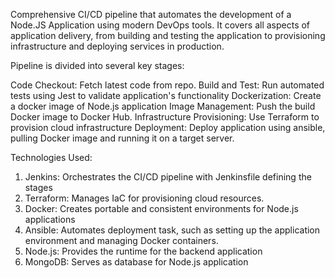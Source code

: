 Comprehensive CI/CD pipeline that automates the development of a Node.JS Application
using modern DevOps tools.
It covers all aspects of application delivery, from building and testing 
the application to provisioning infrastructure and deploying services in 
production.

Pipeline is divided into several key stages:

Code Checkout: Fetch latest code from repo.
Build and Test: Run automated tests using Jest to validate application's
functionality
Dockerization: Create a docker image of Node.js application
Image Management: Push the build Docker image to Docker Hub.
Infrastructure Provisioning: Use Terraform to provision cloud infrastructure
Deployment: Deploy application using ansible, pulling Docker image and running it 
on a target server. 

Technologies Used:

1. Jenkins: Orchestrates the CI/CD pipeline with Jenkinsfile defining the stages
2. Terraform: Manages IaC for provisioning cloud resources.
3. Docker: Creates portable and consistent environments for Node.js applications
4. Ansible: Automates deployment task, such as setting up the application
   environment and managing Docker containers.
5.  Node.js: Provides the runtime for the backend application
6.  MongoDB: Serves as database for Node.js application









